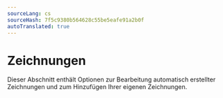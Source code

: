 ```yaml
---
sourceLang: cs
sourceHash: 7f5c9380b564628c55be5eafe91a2b0f
autoTranslated: true
---
```


# Zeichnungen
Dieser Abschnitt enthält Optionen zur Bearbeitung automatisch erstellter Zeichnungen und zum Hinzufügen Ihrer eigenen Zeichnungen.

